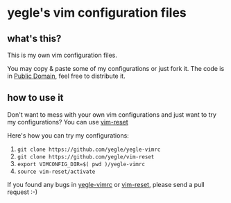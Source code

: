 # yegle's vim configuration files

## what's this?

This is my own vim configuration files.

You may copy & paste some of my configurations or just fork it. The code is in [Public Domain]( http://en.wikipedia.org/wiki/Public_Domain ), feel free to distribute it.

## how to use it

Don't want to mess with your own vim configurations and just want to try my configurations? You can use [vim-reset]( https://github.com/yegle/vim-reset )

Here's how you can try my configurations:

1. `git clone https://github.com/yegle/yegle-vimrc`
2. `git clone https://github.com/yegle/vim-reset`
3. `export VIMCONFIG_DIR=$( pwd )/yegle-vimrc`
4. `source vim-reset/activate`

If you found any bugs in [yegle-vimrc]( https://github.com/yegle/yegle-vimrc ) or [vim-reset]( https://github.com/yegle/vim-reset ), please send a pull request :-)
